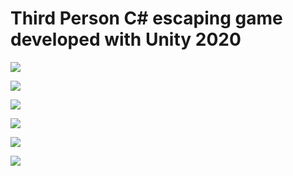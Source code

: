 # Third Person C# escaping game developed with Unity 2020

![](https://i.postimg.cc/MGhf1BDY/2.png)

![](https://i.postimg.cc/rmx0jpZ2/3.png)

![](https://i.postimg.cc/dVNytpZp/4.png)

![](https://i.postimg.cc/TYFZnYbc/5.png)

![](https://i.postimg.cc/NjjXtBFR/6.png)

![](https://i.postimg.cc/VNSbSgj6/7.png)
